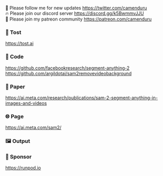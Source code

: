 🐣 Please follow me for new updates https://twitter.com/camenduru <br />
🔥 Please join our discord server https://discord.gg/k5BwmmvJJU <br />
🥳 Please join my patreon community https://patreon.com/camenduru <br />

###  🥪 Tost
https://tost.ai

### 🧬 Code
https://github.com/facebookresearch/segment-anything-2 <br />
https://github.com/argildotai/sam2removevideobackground <br />

### 📄 Paper
https://ai.meta.com/research/publications/sam-2-segment-anything-in-images-and-videos

### 🌐 Page
https://ai.meta.com/sam2/

### 🖼 Output

### 🏢 Sponsor
https://runpod.io
